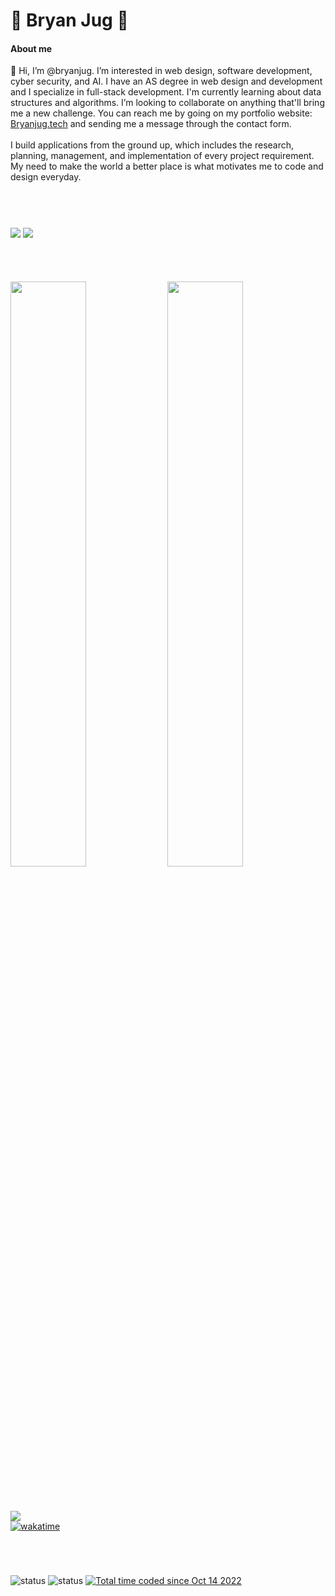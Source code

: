 <h1>👾 Bryan Jug 👾</h1>
<h4>About me</h4>
👋 Hi, I’m @bryanjug. I’m interested in web design, software development, cyber security, and AI. I have an AS degree in web design and development and I specialize in full-stack development. I'm currently learning about data structures and algorithms. I’m looking to collaborate on anything that'll bring me a new challenge. You can reach me by going on my portfolio website: <a href="https://bryanjug.tech" target="_blank">Bryanjug.tech</a> and sending me a message through the contact form.
<br><br>
I build applications from the ground up, which includes the research, planning, management, and implementation of every project requirement. My need to make the world a better place is what motivates me to code and design everyday.

#
<br>

<img align="center" style="" src="https://github-readme-stats.vercel.app/api?username=bryanjug&show_icons=true&theme=dark&count_private=true&include_all_commits=true&line_height=28&bg_color=60,0c0c0c,2b0077&card_width=480"/> <img align="center" style="" src="https://github-readme-stats.vercel.app/api/top-langs/?username=bryanjug&theme=dark&langs_count=10&bg_color=60,0c0c0c,2b0077&layout=compact"/>

#
<br>

<img align="center" src="https://wakatime.com/share/@Bryanjug/044f888d-033a-46fa-a25b-bb02e3e1e4f0.png" style="width:49%;"/> <img style="width:49%;" align="center" src="https://wakatime.com/share/@Bryanjug/8e09b562-cdfe-432e-b107-b046e7bd24ee.png" />

#
<br>

<div>
  <a href="https://github.com/bryanjug/netflix-clone" target="_blank">
    <img src="https://github-readme-stats.vercel.app/api/pin/?username=bryanjug&repo=netflix-clone">
  </a>
  <br> 
  <a href="https://wakatime.com/badge/user/8638c9ab-2b3e-4e7f-b363-33cf54806699/project/9f2f66a7-a5c2-4000-8285-56a006d8de1c"><img          src="https://wakatime.com/badge/user/8638c9ab-2b3e-4e7f-b363-33cf54806699/project/9f2f66a7-a5c2-4000-8285-56a006d8de1c.svg" alt="wakatime"></a>
</div>
  
#
<br>

![status](https://badge.stateful.com/bryanjug/status.svg) ![status](https://badge.stateful.com/bryanjug/dnd.svg) <a href="https://wakatime.com/@8638c9ab-2b3e-4e7f-b363-33cf54806699"><img src="https://wakatime.com/badge/user/8638c9ab-2b3e-4e7f-b363-33cf54806699.svg" alt="Total time coded since Oct 14 2022" /></a>
